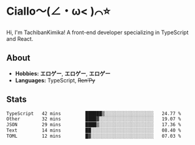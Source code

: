# Ciallo～(∠・ω< )⌒⭐️

Hi, I'm TachibanKimika! A front-end developer specializing in TypeScript and React.

## About
- **Hobbies:** **エロゲー**, **エロゲー**, **エロゲー**
- **Languages:** TypeScript, ~~Ren’Py~~

## Stats
<!--START_SECTION:waka-->

```txt
TypeScript   42 mins         ██████▒░░░░░░░░░░░░░░░░░░   24.77 %
Other        32 mins         ████▓░░░░░░░░░░░░░░░░░░░░   19.07 %
JSON         29 mins         ████▒░░░░░░░░░░░░░░░░░░░░   17.36 %
Text         14 mins         ██░░░░░░░░░░░░░░░░░░░░░░░   08.40 %
TOML         12 mins         █▓░░░░░░░░░░░░░░░░░░░░░░░   07.03 %
```

<!--END_SECTION:waka-->

<!-- ![Metrics](https://metrics.lecoq.io/TachibanaKimika?template=classic&base.activity=0&base.community=0&base.repositories=0&languages=1&isocalendar=1&isocalendar.duration=half-year&languages.limit=8&languages.sections=most-used&languages.colors=github&languages.threshold=0%25&languages.indepth=false&languages.recent.load=300&languages.recent.days=14&config.timezone=Asia%2FShanghai)
 -->
